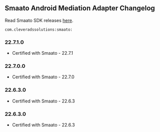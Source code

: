 ## Smaato Android Mediation Adapter Changelog
Read Smaato SDK releases [here](https://developers.smaato.com/publishers/nextgen-sdk-android-changelog/).
```
com.cleveradssolutions:smaato:
```

### 22.7.1.0
- Certified with Smaato - 22.7.1

### 22.7.0.0
- Certified with Smaato - 22.7.0

### 22.6.3.0
- Certified with Smaato - 22.6.3

### 22.6.3.0
- Certified with Smaato - 22.6.3

